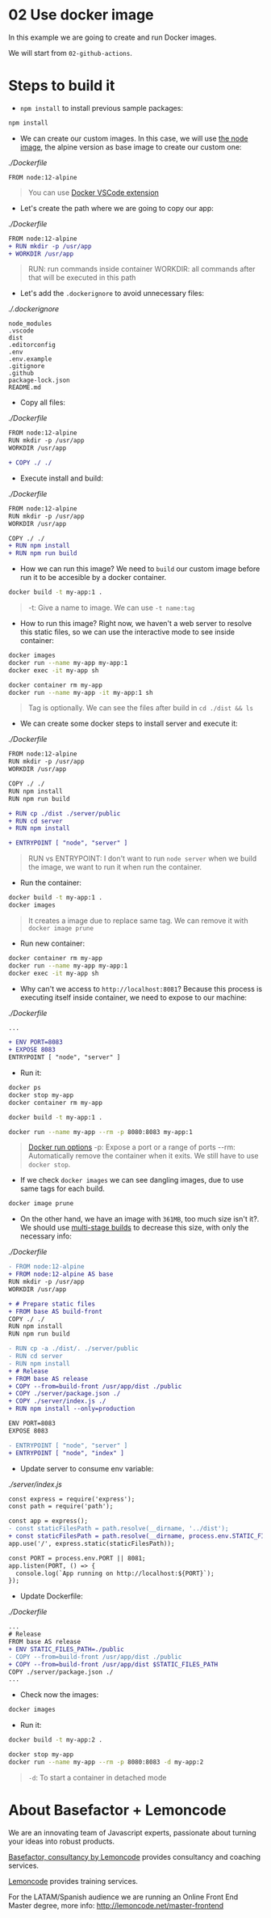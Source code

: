 # 02 Use docker image

In this example we are going to create and run Docker images.

We will start from `02-github-actions`.

# Steps to build it

- `npm install` to install previous sample packages:

```bash
npm install
```

- We can create our custom images. In this case, we will use [the node image](https://hub.docker.com/_/node), the alpine version as base image to create our custom one:

_./Dockerfile_

```Docker
FROM node:12-alpine
```

> You can use [Docker VSCode extension](https://code.visualstudio.com/docs/containers/overview)

- Let's create the path where we are going to copy our app:

_./Dockerfile_

```diff
FROM node:12-alpine
+ RUN mkdir -p /usr/app
+ WORKDIR /usr/app

```

> RUN: run commands inside container
> WORKDIR: all commands after that will be executed in this path


- Let's add the `.dockerignore` to avoid unnecessary files:

_./.dockerignore_

```
node_modules
.vscode
dist
.editorconfig
.env
.env.example
.gitignore
.github
package-lock.json
README.md

```

- Copy all files:

_./Dockerfile_

```diff
FROM node:12-alpine
RUN mkdir -p /usr/app
WORKDIR /usr/app

+ COPY ./ ./

```

- Execute install and build:

_./Dockerfile_

```diff
FROM node:12-alpine
RUN mkdir -p /usr/app
WORKDIR /usr/app

COPY ./ ./
+ RUN npm install
+ RUN npm run build

```

- How we can run this image? We need to `build` our custom image before run it to be accesible by a docker container.

```bash
docker build -t my-app:1 .
```

> -t: Give a name to image. We can use `-t name:tag`

- How to run this image? Right now, we haven't a web server to resolve this static files, so we can use the interactive mode to see inside container:

```bash
docker images
docker run --name my-app my-app:1
docker exec -it my-app sh

docker container rm my-app
docker run --name my-app -it my-app:1 sh
```

> Tag is optionally.
> We can see the files after build in `cd ./dist && ls`

- We can create some docker steps to install server and execute it:

_./Dockerfile_

```diff
FROM node:12-alpine
RUN mkdir -p /usr/app
WORKDIR /usr/app

COPY ./ ./
RUN npm install
RUN npm run build

+ RUN cp ./dist ./server/public
+ RUN cd server
+ RUN npm install

+ ENTRYPOINT [ "node", "server" ]

```

> RUN vs ENTRYPOINT: I don't want to run `node server` when we build the image, we want to run it when run the container.

- Run the container:

```bash
docker build -t my-app:1 .
docker images

```
> It creates a <none> image due to replace same tag.
> We can remove it with `docker image prune`

- Run new container:

```bash
docker container rm my-app
docker run --name my-app my-app:1
docker exec -it my-app sh
```

- Why can't we access to `http://localhost:8081`? Because this process is executing itself inside container, we need to expose to our machine:

_./Dockerfile_

```diff
...

+ ENV PORT=8083
+ EXPOSE 8083
ENTRYPOINT [ "node", "server" ]

```

- Run it:

```bash
docker ps
docker stop my-app
docker container rm my-app

docker build -t my-app:1 .

docker run --name my-app --rm -p 8080:8083 my-app:1
```

> [Docker run options](https://docs.docker.com/engine/reference/commandline/run/)
> -p: Expose a port or a range of ports
> --rm: Automatically remove the container when it exits. We still have to use `docker stop`.

- If we check `docker images` we can see dangling images, due to use same tags for each build.

```bash
docker image prune
```

- On the other hand, we have an image with `361MB`, too much size isn't it?. We should use [multi-stage builds](https://docs.docker.com/develop/develop-images/multistage-build/) to decrease this size, with only the necessary info:

_./Dockerfile_

```diff
- FROM node:12-alpine
+ FROM node:12-alpine AS base
RUN mkdir -p /usr/app
WORKDIR /usr/app

+ # Prepare static files
+ FROM base AS build-front
COPY ./ ./
RUN npm install
RUN npm run build

- RUN cp -a ./dist/. ./server/public
- RUN cd server
- RUN npm install
+ # Release
+ FROM base AS release
+ COPY --from=build-front /usr/app/dist ./public
+ COPY ./server/package.json ./
+ COPY ./server/index.js ./
+ RUN npm install --only=production

ENV PORT=8083
EXPOSE 8083

- ENTRYPOINT [ "node", "server" ]
+ ENTRYPOINT [ "node", "index" ]

```

- Update server to consume env variable:

_./server/index.js_

```diff
const express = require('express');
const path = require('path');

const app = express();
- const staticFilesPath = path.resolve(__dirname, '../dist');
+ const staticFilesPath = path.resolve(__dirname, process.env.STATIC_FILES_PATH);
app.use('/', express.static(staticFilesPath));

const PORT = process.env.PORT || 8081;
app.listen(PORT, () => {
  console.log(`App running on http://localhost:${PORT}`);
});

```

- Update Dockerfile:

_./Dockerfile_

```diff
...
# Release
FROM base AS release
+ ENV STATIC_FILES_PATH=./public
- COPY --from=build-front /usr/app/dist ./public
+ COPY --from=build-front /usr/app/dist $STATIC_FILES_PATH
COPY ./server/package.json ./
...

```

- Check now the images:

```bash
docker images
```

- Run it:

```bash
docker build -t my-app:2 .

docker stop my-app
docker run --name my-app --rm -p 8080:8083 -d my-app:2
```

> `-d`: To start a container in detached mode

# About Basefactor + Lemoncode

We are an innovating team of Javascript experts, passionate about turning your ideas into robust products.

[Basefactor, consultancy by Lemoncode](http://www.basefactor.com) provides consultancy and coaching services.

[Lemoncode](http://lemoncode.net/services/en/#en-home) provides training services.

For the LATAM/Spanish audience we are running an Online Front End Master degree, more info: http://lemoncode.net/master-frontend
